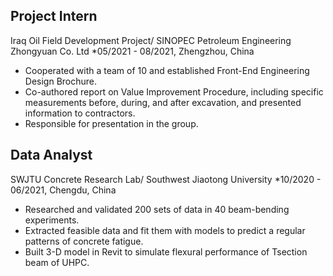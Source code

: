 ## Project Intern
Iraq Oil Field Development Project/ SINOPEC Petroleum Engineering Zhongyuan Co. Ltd
*05/2021 - 08/2021, Zhengzhou, China
* Cooperated with a team of 10 and established Front-End Engineering Design Brochure.
* Co-authored report on Value Improvement Procedure, including specific measurements before, during, and after excavation, and presented information to contractors.
* Responsible for presentation in the group.

## Data Analyst
SWJTU Concrete Research Lab/ Southwest Jiaotong University
*10/2020 - 06/2021, Chengdu, China
* Researched and validated 200 sets of data in 40 beam-bending experiments.
* Extracted feasible data and fit them with models to predict a regular patterns of concrete fatigue.
* Built 3-D model in Revit to simulate flexural performance of Tsection beam of UHPC.
